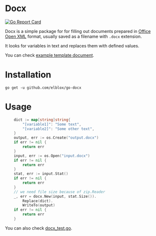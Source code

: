 # Docx

[![Go Report Card](https://goreportcard.com/badge/github.com/elblox/go-docx)](https://goreportcard.com/report/github.com/elblox/go-docx)

Docx is a simple package for for filling out documents prepared in [Office Open XML](https://en.wikipedia.org/wiki/Office_Open_XML) format,
usually saved as a filename with `.docx` extension.

It looks for variables in text and replaces them with defined values.

You can check [example template document](go-docx-test.docx).

# Installation

```
go get -u github.com/elblox/go-docx
```

# Usage

```go
	dict := map[string]string{
		"[variable1]": "Some text",
		"[variable2]": "Some other text",
	}
	output, err := os.Create("output.docx")
	if err != nil {
		return err
	}
	input, err := os.Open("input.docx")
	if err != nil {
		return err
	}
	stat, err := input.Stat()
	if err != nil {
		return err
	}
	// we need file size because of zip.Reader
	_, err = docx.New(input, stat.Size()).
		Replace(dict).
		WriteTo(output)
	if err != nil {
		return err
	}
```

You can also check [docx_test.go](docx_test.go).

